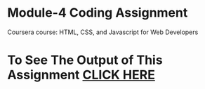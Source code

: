 # Module-4 Coding Assignment

Coursera course: HTML, CSS, and Javascript for Web Developers

# To See The Output of This Assignment [CLICK HERE](https://ahmadncheema.github.io/Coursera-HTML-CSS-Javascript/Module5/index.html)
